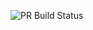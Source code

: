  ![PR Build Status](https://github.com/CMHZMAN/FirstGithubExersise/actions/workflows/pr-check.yml/badge.svg)
